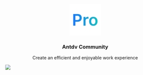 <p align="center">
  <a href="https://antdv-pro.com">
    <img width="100" src="https://raw.githubusercontent.com/antdv-pro/.github/b678812ea0a71b19df18b2ce3d0f0a7b68ac1249/profile/antdv-pro.svg">
  </a>
</p>

<h3 align="center">Antdv Community</h1>

<p align="center">Create an efficient and enjoyable work experience</p>

![](https://gw.alipayobjects.com/mdn/rms_08e378/afts/img/A*zx7LTI_ECSAAAAAAAAAAAABkARQnAQ)
